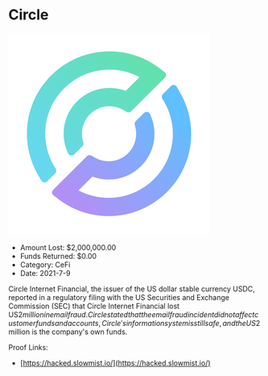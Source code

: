 # Circle
![Circle](/rektimages/Circle.png)
- Amount Lost: $2,000,000.00
- Funds Returned: $0.00
- Category: CeFi
- Date: 2021-7-9

Circle Internet Financial, the issuer of the US dollar stable currency USDC, reported in a regulatory filing with the US Securities and Exchange Commission (SEC) that Circle Internet Financial lost US$2 million in email fraud. Circle stated that the email fraud incident did not affect customer funds and accounts, Circle's information system is still safe, and the US$2 million is the company's own funds.


Proof Links:
- [https://hacked.slowmist.io/](https://hacked.slowmist.io/)


